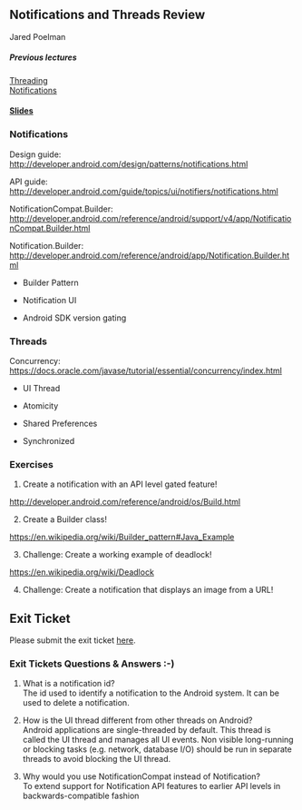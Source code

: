 ## Notifications and Threads Review
Jared Poelman  

##### Previous lectures  
[Threading](https://github.com/accesscode-2-1/unit-2/blob/master/lessons/10_Threads.md)  
[Notifications](https://github.com/accesscode-2-1/unit-2/blob/master/lessons/11_Notifications.md)  

#### [Slides](21_Review_Thread&Notif_slides.pdf)

### Notifications

Design guide:
http://developer.android.com/design/patterns/notifications.html

API guide:
http://developer.android.com/guide/topics/ui/notifiers/notifications.html

NotificationCompat.Builder:
http://developer.android.com/reference/android/support/v4/app/NotificationCompat.Builder.html

Notification.Builder:
http://developer.android.com/reference/android/app/Notification.Builder.html

- Builder Pattern

- Notification UI

- Android SDK version gating

### Threads

Concurrency:
https://docs.oracle.com/javase/tutorial/essential/concurrency/index.html

- UI Thread

- Atomicity

- Shared Preferences

- Synchronized

### Exercises

1) Create a notification with an API level gated feature!

http://developer.android.com/reference/android/os/Build.html

2) Create a Builder class!

https://en.wikipedia.org/wiki/Builder_pattern#Java_Example

3) Challenge: Create a working example of deadlock!

https://en.wikipedia.org/wiki/Deadlock

4) Challenge: Create a notification that displays an image from a URL!

## Exit Ticket  
Please submit the exit ticket [here](https://docs.google.com/forms/d/1YlBu5qmGigbq5AdfiU4x-E7JVoDShq4lSacoetuu5ZA/viewform).  

### Exit Tickets Questions & Answers :-)
1.  What is a notification id?  
  The id used to identify a notification to the Android system.  It can be used to delete a notification.
  
2. How is the UI thread different from other threads on Android?   
  Android applications are single-threaded by default.  This thread is called the UI thread and manages all UI events.  Non visible long-running or blocking tasks (e.g. network, database I/O) should be run in separate threads to avoid blocking the UI thread.
  
3. Why would you use NotificationCompat instead of Notification?  
   To extend support for Notification API features to earlier API levels in backwards-compatible fashion
